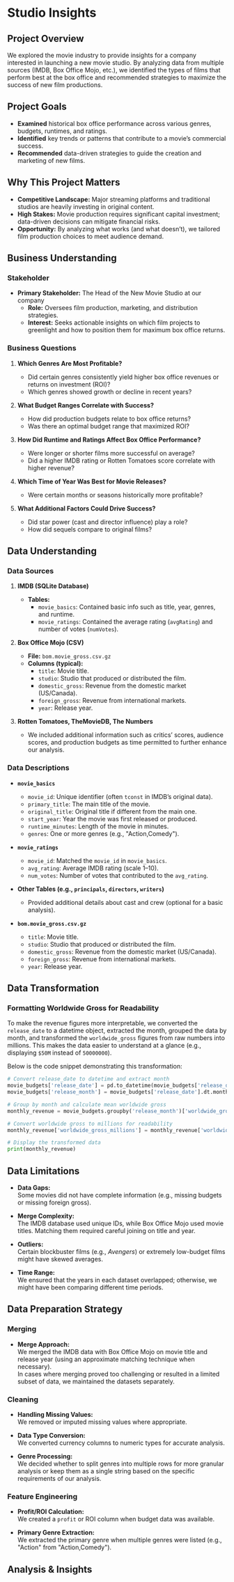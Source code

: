 # Studio Insights

## Project Overview
We explored the movie industry to provide insights for a company interested in launching a new movie studio. By analyzing data from multiple sources (IMDB, Box Office Mojo, etc.), we identified the types of films that perform best at the box office and recommended strategies to maximize the success of new film productions.

## Project Goals
- **Examined** historical box office performance across various genres, budgets, runtimes, and ratings.  
- **Identified** key trends or patterns that contribute to a movie’s commercial success.  
- **Recommended** data-driven strategies to guide the creation and marketing of new films.

## Why This Project Matters
- **Competitive Landscape:** Major streaming platforms and traditional studios are heavily investing in original content.  
- **High Stakes:** Movie production requires significant capital investment; data-driven decisions can mitigate financial risks.  
- **Opportunity:** By analyzing what works (and what doesn’t), we tailored film production choices to meet audience demand.

## Business Understanding

### Stakeholder
- **Primary Stakeholder:** The Head of the New Movie Studio at our company  
  - **Role:** Oversees film production, marketing, and distribution strategies.  
  - **Interest:** Seeks actionable insights on which film projects to greenlight and how to position them for maximum box office returns.

### Business Questions
1. **Which Genres Are Most Profitable?**  
   - Did certain genres consistently yield higher box office revenues or returns on investment (ROI)?  
   - Which genres showed growth or decline in recent years?

2. **What Budget Ranges Correlate with Success?**  
   - How did production budgets relate to box office returns?  
   - Was there an optimal budget range that maximized ROI?

3. **How Did Runtime and Ratings Affect Box Office Performance?**  
   - Were longer or shorter films more successful on average?  
   - Did a higher IMDB rating or Rotten Tomatoes score correlate with higher revenue?

4. **Which Time of Year Was Best for Movie Releases?**  
   - Were certain months or seasons historically more profitable?

5. **What Additional Factors Could Drive Success?**  
   - Did star power (cast and director influence) play a role?  
   - How did sequels compare to original films?

## Data Understanding

### Data Sources

1. **IMDB (SQLite Database)**
   - **Tables:**  
     - `movie_basics`: Contained basic info such as title, year, genres, and runtime.  
     - `movie_ratings`: Contained the average rating (`avgRating`) and number of votes (`numVotes`).

2. **Box Office Mojo (CSV)**
   - **File:** `bom.movie_gross.csv.gz`  
   - **Columns (typical):**  
     - `title`: Movie title.  
     - `studio`: Studio that produced or distributed the film.  
     - `domestic_gross`: Revenue from the domestic market (US/Canada).  
     - `foreign_gross`: Revenue from international markets.  
     - `year`: Release year.

3. **Rotten Tomatoes, TheMovieDB, The Numbers**  
   - We included additional information such as critics’ scores, audience scores, and production budgets as time permitted to further enhance our analysis.

### Data Descriptions

- **`movie_basics`**  
  - `movie_id`: Unique identifier (often `tconst` in IMDB’s original data).  
  - `primary_title`: The main title of the movie.  
  - `original_title`: Original title if different from the main one.  
  - `start_year`: Year the movie was first released or produced.  
  - `runtime_minutes`: Length of the movie in minutes.  
  - `genres`: One or more genres (e.g., "Action,Comedy").

- **`movie_ratings`**  
  - `movie_id`: Matched the `movie_id` in `movie_basics`.  
  - `avg_rating`: Average IMDB rating (scale 1–10).  
  - `num_votes`: Number of votes that contributed to the `avg_rating`.

- **Other Tables (e.g., `principals`, `directors`, `writers`)**  
  - Provided additional details about cast and crew (optional for a basic analysis).

- **`bom.movie_gross.csv.gz`**  
  - `title`: Movie title.  
  - `studio`: Studio that produced or distributed the film.  
  - `domestic_gross`: Revenue from the domestic market (US/Canada).  
  - `foreign_gross`: Revenue from international markets.  
  - `year`: Release year.

## Data Transformation

### Formatting Worldwide Gross for Readability

To make the revenue figures more interpretable, we converted the `release_date` to a datetime object, extracted the month, grouped the data by month, and transformed the `worldwide_gross` figures from raw numbers into millions. This makes the data easier to understand at a glance (e.g., displaying `$50M` instead of `50000000`).

Below is the code snippet demonstrating this transformation:

```python
# Convert release_date to datetime and extract month
movie_budgets['release_date'] = pd.to_datetime(movie_budgets['release_date'])
movie_budgets['release_month'] = movie_budgets['release_date'].dt.month

# Group by month and calculate mean worldwide gross
monthly_revenue = movie_budgets.groupby('release_month')['worldwide_gross'].mean().reset_index()

# Convert worldwide gross to millions for readability
monthly_revenue['worldwide_gross_millions'] = monthly_revenue['worldwide_gross'] / 1e6

# Display the transformed data
print(monthly_revenue)
```


## Data Limitations

- **Data Gaps:**  
  Some movies did not have complete information (e.g., missing budgets or missing foreign gross).

- **Merge Complexity:**  
  The IMDB database used unique IDs, while Box Office Mojo used movie titles. Matching them required careful joining on title and year.

- **Outliers:**  
  Certain blockbuster films (e.g., *Avengers*) or extremely low-budget films might have skewed averages.

- **Time Range:**  
  We ensured that the years in each dataset overlapped; otherwise, we might have been comparing different time periods.

## Data Preparation Strategy

### Merging

- **Merge Approach:**  
  We merged the IMDB data with Box Office Mojo on movie title and release year (using an approximate matching technique when necessary).  
  In cases where merging proved too challenging or resulted in a limited subset of data, we maintained the datasets separately.

### Cleaning

- **Handling Missing Values:**  
  We removed or imputed missing values where appropriate.

- **Data Type Conversion:**  
  We converted currency columns to numeric types for accurate analysis.

- **Genre Processing:**  
  We decided whether to split genres into multiple rows for more granular analysis or keep them as a single string based on the specific requirements of our analysis.

### Feature Engineering

- **Profit/ROI Calculation:**  
  We created a `profit` or ROI column when budget data was available.

- **Primary Genre Extraction:**  
  We extracted the primary genre when multiple genres were listed (e.g., "Action" from "Action,Comedy").

## Analysis & Insights


